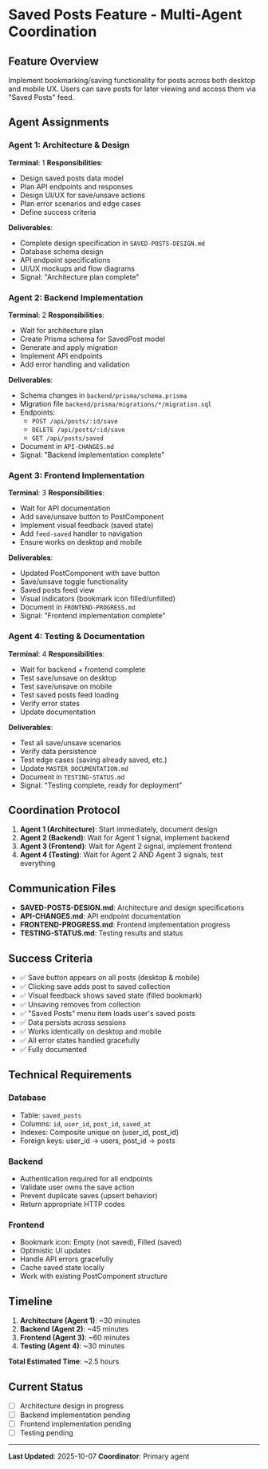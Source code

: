 # Saved Posts Feature - Multi-Agent Coordination

## Feature Overview
Implement bookmarking/saving functionality for posts across both desktop and mobile UX. Users can save posts for later viewing and access them via "Saved Posts" feed.

## Agent Assignments

### Agent 1: Architecture & Design
**Terminal**: 1
**Responsibilities**:
- Design saved posts data model
- Plan API endpoints and responses
- Design UI/UX for save/unsave actions
- Plan error scenarios and edge cases
- Define success criteria

**Deliverables**:
- Complete design specification in `SAVED-POSTS-DESIGN.md`
- Database schema design
- API endpoint specifications
- UI/UX mockups and flow diagrams
- Signal: "Architecture plan complete"

### Agent 2: Backend Implementation
**Terminal**: 2
**Responsibilities**:
- Wait for architecture plan
- Create Prisma schema for SavedPost model
- Generate and apply migration
- Implement API endpoints
- Add error handling and validation

**Deliverables**:
- Schema changes in `backend/prisma/schema.prisma`
- Migration file `backend/prisma/migrations/*/migration.sql`
- Endpoints:
  - `POST /api/posts/:id/save`
  - `DELETE /api/posts/:id/save`
  - `GET /api/posts/saved`
- Document in `API-CHANGES.md`
- Signal: "Backend implementation complete"

### Agent 3: Frontend Implementation
**Terminal**: 3
**Responsibilities**:
- Wait for API documentation
- Add save/unsave button to PostComponent
- Implement visual feedback (saved state)
- Add `feed-saved` handler to navigation
- Ensure works on desktop and mobile

**Deliverables**:
- Updated PostComponent with save button
- Save/unsave toggle functionality
- Saved posts feed view
- Visual indicators (bookmark icon filled/unfilled)
- Document in `FRONTEND-PROGRESS.md`
- Signal: "Frontend implementation complete"

### Agent 4: Testing & Documentation
**Terminal**: 4
**Responsibilities**:
- Wait for backend + frontend complete
- Test save/unsave on desktop
- Test save/unsave on mobile
- Test saved posts feed loading
- Verify error states
- Update documentation

**Deliverables**:
- Test all save/unsave scenarios
- Verify data persistence
- Test edge cases (saving already saved, etc.)
- Update `MASTER_DOCUMENTATION.md`
- Document in `TESTING-STATUS.md`
- Signal: "Testing complete, ready for deployment"

## Coordination Protocol

1. **Agent 1 (Architecture)**: Start immediately, document design
2. **Agent 2 (Backend)**: Wait for Agent 1 signal, implement backend
3. **Agent 3 (Frontend)**: Wait for Agent 2 signal, implement frontend
4. **Agent 4 (Testing)**: Wait for Agent 2 AND Agent 3 signals, test everything

## Communication Files

- **SAVED-POSTS-DESIGN.md**: Architecture and design specifications
- **API-CHANGES.md**: API endpoint documentation
- **FRONTEND-PROGRESS.md**: Frontend implementation progress
- **TESTING-STATUS.md**: Testing results and status

## Success Criteria

- ✅ Save button appears on all posts (desktop & mobile)
- ✅ Clicking save adds post to saved collection
- ✅ Visual feedback shows saved state (filled bookmark)
- ✅ Unsaving removes from collection
- ✅ "Saved Posts" menu item loads user's saved posts
- ✅ Data persists across sessions
- ✅ Works identically on desktop and mobile
- ✅ All error states handled gracefully
- ✅ Fully documented

## Technical Requirements

### Database
- Table: `saved_posts`
- Columns: `id`, `user_id`, `post_id`, `saved_at`
- Indexes: Composite unique on (user_id, post_id)
- Foreign keys: user_id → users, post_id → posts

### Backend
- Authentication required for all endpoints
- Validate user owns the save action
- Prevent duplicate saves (upsert behavior)
- Return appropriate HTTP codes

### Frontend
- Bookmark icon: Empty (not saved), Filled (saved)
- Optimistic UI updates
- Handle API errors gracefully
- Cache saved state locally
- Work with existing PostComponent structure

## Timeline

1. **Architecture (Agent 1)**: ~30 minutes
2. **Backend (Agent 2)**: ~45 minutes
3. **Frontend (Agent 3)**: ~60 minutes
4. **Testing (Agent 4)**: ~30 minutes

**Total Estimated Time**: ~2.5 hours

## Current Status

- [ ] Architecture design in progress
- [ ] Backend implementation pending
- [ ] Frontend implementation pending
- [ ] Testing pending

---

**Last Updated**: 2025-10-07
**Coordinator**: Primary agent
